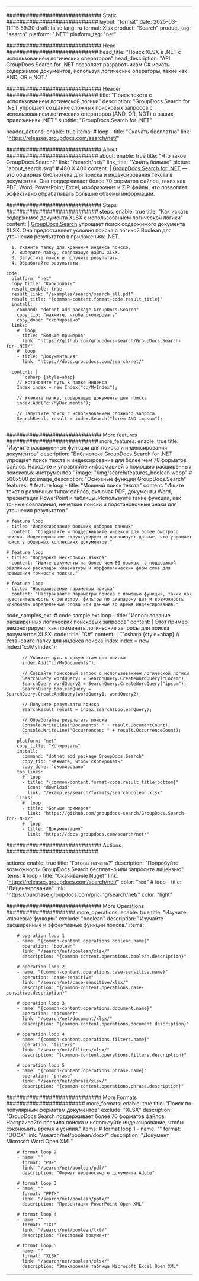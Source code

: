
---
############################# Static ############################
layout: "format"
date:  2025-03-11T15:59:30
draft: false
lang: ru
format: Xlsx
product: "Search"
product_tag: "search"
platform: ".NET"
platform_tag: "net"

############################# Head ############################
head_title: "Поиск XLSX в .NET с использованием логических операторов"
head_description: "API GroupDocs.Search for .NET позволяет разработчикам C# искать содержимое документов, используя логические операторы, такие как AND, OR и NOT."

############################# Header ############################
title: "Поиск текста с использованием логической логики" 
description: "GroupDocs.Search for .NET упрощает создание сложных поисковых запросов с использованием логических операторов (AND, OR, NOT) в ваших приложениях .NET."
subtitle: "GroupDocs.Search for .NET" 

header_actions:
  enable: true
  items:
    #  loop
    - title: "Скачать бесплатно"
      link: "https://releases.groupdocs.com/search/net/"
      
############################# About ############################
about:
    enable: true
    title: "Что такое GroupDocs.Search?"
    link: "/search/net/"
    link_title: "Узнать больше"
    picture: "about_search.svg" # 480 X 400
    content: |
       [GroupDocs.Search for .NET](/search/net/) — это обширная библиотека для поиска и индексирования текста в документах. Она поддерживает более 70 форматов файлов, таких как PDF, Word, PowerPoint, Excel, изображения и ZIP-файлы, что позволяет эффективно обрабатывать большие объемы информации.

############################# Steps ############################
steps:
    enable: true
    title: "Как искать содержимое документа XLSX с использованием логической логики"
    content: |
      [GroupDocs.Search](/search/net/) упрощает поиск содержимого документа XLSX. Она предоставляет условия поиска с логикой Boolean для уточнения результатов в приложениях .NET.
      
      1. Укажите папку для хранения индекса поиска.
      2. Выберите папку, содержащую файлы XLSX.
      3. Запустите поиск и получите результаты.
      4. Обработайте результаты.
   
    code:
      platform: "net"
      copy_title: "Копировать"
      result_enable: true
      result_link: "/examples/search/search_all.pdf"
      result_title: "{common-content.format-code.result_title}"
      install:
        command: "dotnet add package GroupDocs.Search"
        copy_tip: "нажмите, чтобы скопировать"
        copy_done: "скопировано"
      links:
        #  loop
        - title: "Больше примеров"
          link: "https://github.com/groupdocs-search/GroupDocs.Search-for-.NET/"
        #  loop
        - title: "Документация"
          link: "https://docs.groupdocs.com/search/net/"
          
      content: |
        ```csharp {style=abap}
        // Установите путь к папке индекса
        Index index = new Index("c:/MyIndex");

        // Укажите папку, содержащую документы для поиска
        index.Add("c:/MyDocuments");

        // Запустите поиск с использованием сложного запроса
        SearchResult result = index.Search("lorem AND impsum");
        ```            

############################# More features ############################
more_features:
  enable: true
  title: "Изучите расширенные функции для поиска и индексирования документов"
  description: "Библиотека GroupDocs.Search for .NET упрощает поиск текста и индексирование для более чем 70 форматов файлов. Находите и управляйте информацией с помощью расширенных поисковых инструментов."
  image: "/img/search/features_boolean.webp" # 500x500 px
  image_description: "Основные функции GroupDocs.Search"
  features:
    # feature loop
    - title: "Мощный поиск текста"
      content: "Ищите текст в различных типах файлов, включая PDF, документы Word, презентации PowerPoint и таблицы. Используйте такие функции, как точные совпадения, нечеткие поиски и подстановочные знаки для уточнения результатов."

    # feature loop
    - title: "Индексирование больших наборов данных"
      content: "Создавайте и поддерживайте индексы для более быстрого поиска. Индексирование структурирует и организует данные, что упрощает поиск в обширных коллекциях документов."

    # feature loop
    - title: "Поддержка нескольких языков"
      content: "Ищите документы на более чем 80 языках, с поддержкой различных раскладок клавиатуры и морфологических форм слов для повышения точности поиска."

    # feature loop
    - title: "Настраиваемые параметры поиска"
      content: "Настраивайте параметры поиска с помощью функций, таких как чувствительность к регистру, фильтры по диапазону дат и возможность исключать определенные слова или данные во время индексирования."
      
  code_samples_ext:
    # code sample ext loop
    - title: "Использование расширенных логических поисковых запросов"
      content: |
        Этот пример демонстрирует, как применять логические запросы для поиска документов XLSX.
      code:
        title: "C#"
        content: |
          ```csharp {style=abap}
          // Установите папку для индекса поиска
          Index index = new Index("c:/MyIndex");
              
          // Укажите путь к документам для поиска
          index.Add("c:/MyDocuments");

          // Создайте поисковый запрос с использованием логической логики
          SearchQuery wordQuery1 = SearchQuery.CreateWordQuery("Lorem");
          SearchQuery wordQuery2 = SearchQuery.CreateWordQuery("ipsum");
          SearchQuery booleanQuery = SearchQuery.CreateAndQuery(wordQuery1, wordQuery2);

          // Получите результаты поиска
          SearchResult result = index.Search(booleanQuery);
          
          // Обработайте результаты поиска
          Console.WriteLine("Documents: " + result.DocumentCount);
          Console.WriteLine("Occurrences: " + result.OccurrenceCount);
          ```
        platform: "net"
        copy_title: "Копировать"
        install:
          command: "dotnet add package GroupDocs.Search"
          copy_tip: "нажмите, чтобы скопировать"
          copy_done: "скопировано"
        top_links:
          #  loop
          - title: "{common-content.format-code.result_title_bottom}"
            icon: "download"
            link: "/examples/search/formats/searchboolean.xlsx"
        links:
          #  loop
          - title: "Больше примеров"
            link: "https://github.com/groupdocs-search/GroupDocs.Search-for-.NET/"
          #  loop
          - title: "Документация"
            link: "https://docs.groupdocs.com/search/net/"
            

            


############################# Actions ############################

actions:
  enable: true
  title: "Готовы начать?"
  description: "Попробуйте возможности GroupDocs.Search бесплатно или запросите лицензию"
  items:
    #  loop
    - title: "Скачивание Nuget"
      link: "https://releases.groupdocs.com/search/net/"
      color: "red"
        #  loop
    - title: "Лицензирование"
      link: "https://purchase.groupdocs.com/pricing/search/net/"
      color: "light"


############################# More Operations #####################
more_operations:
    enable: true
    title: "Изучите ключевые функции"
    exclude: "boolean"
    description: "Изучайте расширенные и эффективные функции поиска."
    items: 
          
        # operation loop 1
        - name: "{common-content.operations.boolean.name}"
          operation: "boolean"
          link: "/search/net/boolean/xlsx/"
          description: "{common-content.operations.boolean.description}"

        # operation loop 2
        - name: "{common-content.operations.case-sensitive.name}"
          operation: "case-sensitive"
          link: "/search/net/case-sensitive/xlsx/"
          description: "{common-content.operations.case-sensitive.description}"

        # operation loop 3
        - name: "{common-content.operations.document.name}"
          operation: "document"
          link: "/search/net/document/xlsx/"
          description: "{common-content.operations.document.description}"

        # operation loop 4
        - name: "{common-content.operations.filters.name}"
          operation: "filters"
          link: "/search/net/filters/xlsx/"
          description: "{common-content.operations.filters.description}"

        # operation loop 5
        - name: "{common-content.operations.phrase.name}"
          operation: "phrase"
          link: "/search/net/phrase/xlsx/"
          description: "{common-content.operations.phrase.description}"
          
        
          
############################# More Formats ########################
more_formats:
    enable: true
    title: "Поиск по популярным форматам документов"
    exclude: "XLSX"
    description: "GroupDocs.Search поддерживает более 70 форматов файлов. Настраивайте правила поиска и используйте индексирование, чтобы сэкономить время и усилия."
    items: 
        # format loop 1
        - name: ""
          format: "DOCX"
          link: "/search/net/boolean/docx/"
          description: "Документ Microsoft Word Open XML"
          
        # format loop 2
        - name: ""
          format: "PDF"
          link: "/search/net/boolean/pdf/"
          description: "Формат переносимого документа Adobe"
          
        # format loop 3
        - name: ""
          format: "PPTX"
          link: "/search/net/boolean/pptx/"
          description: "Презентация PowerPoint Open XML"

        # format loop 4
        - name: ""
          format: "TXT"
          link: "/search/net/boolean/txt/"
          description: "Текстовый документ"
          
        # format loop 5
        - name: ""
          format: "XLSX"
          link: "/search/net/boolean/xlsx/"
          description: "Электронная таблица Microsoft Excel Open XML"
  

---